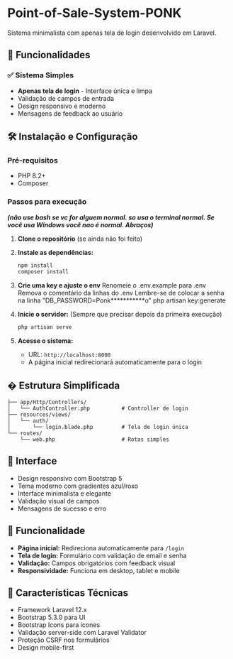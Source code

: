 # Point-of-Sale-System-PONK

Sistema minimalista com apenas tela de login desenvolvido em Laravel.

## 🚀 Funcionalidades

### ✅ Sistema Simples
- **Apenas tela de login** - Interface única e limpa
- Validação de campos de entrada
- Design responsivo e moderno
- Mensagens de feedback ao usuário

## 🛠️ Instalação e Configuração

### Pré-requisitos
- PHP 8.2+
- Composer

### Passos para execução 
**_(não use bash se vc for alguem normal. so usa o terminal normal. Se você usa Windows você nao é normal. Abraços)_**

1. **Clone o repositório** (se ainda não foi feito)
2. **Instale as dependências:**
   ```bash
   npm install
   composer install
   ```

3. **Crie uma key e ajuste o env**
   Renomeie o .env.example para .env
   Remova o comentário da linhas do .env
   Lembre-se de colocar a senha na linha "DB_PASSWORD=Ponk***********o"
   php artisan key:generate

4. **Inicie o servidor:** (Sempre que precisar depois da primeira execução)
   ```bash
   php artisan serve
   ```

5. **Acesse o sistema:**
   - URL: `http://localhost:8000`
   - A página inicial redirecionará automaticamente para o login

## � Estrutura Simplificada

```
├── app/Http/Controllers/
│   └── AuthController.php          # Controller de login
├── resources/views/
│   └── auth/
│       └── login.blade.php         # Tela de login única
└── routes/
    └── web.php                     # Rotas simples
```

## 🎨 Interface

- Design responsivo com Bootstrap 5
- Tema moderno com gradientes azul/roxo
- Interface minimalista e elegante
- Validação visual de campos
- Mensagens de sucesso e erro

## 🔧 Funcionalidade

- **Página inicial:** Redireciona automaticamente para `/login`
- **Tela de login:** Formulário com validação de email e senha
- **Validação:** Campos obrigatórios com feedback visual
- **Responsividade:** Funciona em desktop, tablet e mobile

## 📝 Características Técnicas

- Framework Laravel 12.x
- Bootstrap 5.3.0 para UI
- Bootstrap Icons para ícones
- Validação server-side com Laravel Validator
- Proteção CSRF nos formulários
- Design mobile-first
